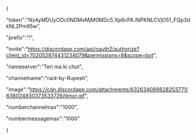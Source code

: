 
{

"token":"NzAyMDUyODc0NDMxMjM0MDc5.Xp6cPA.lNPKNLCVjO51_FQp3dkNL2Pm95w",

"prefix":"!",

"invite":"https://discordapp.com/api/oauth2/authorize?client_id=702052874431234079&permissions=8&scope=bot",

"nameserver":"Teri ma ki chut",

"channelname":"raid-by-Rupesh",

"image":"https://cdn.discordapp.com/attachments/632634089828253771/638024930373533726/tenor.gif",

"numberchannelmax":"1000",

"numbermessagemax":"1000"

}
